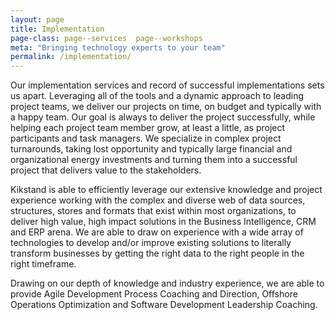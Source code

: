 ```yaml
---
layout: page
title: Implementation
page-class: page--services  page--workshops
meta: "Bringing technology experts to your team"
permalink: /implementation/
---
```


Our implementation services and record of successful implementations sets us apart. Leveraging all of the tools and a dynamic approach to leading project teams, we deliver our projects on time, on budget and typically with a happy team. Our goal is always to deliver the project successfully, while helping each project team member grow, at least a little, as project participants and task managers. We specialize in complex project turnarounds, taking lost opportunity and typically large financial and organizational energy investments and turning them into a successful project that delivers value to the stakeholders.

Kikstand is able to efficiently leverage our extensive knowledge and project experience working with the complex and diverse web of data sources, structures, stores and formats that exist within most organizations, to deliver high value, high impact solutions in the Business Intelligence, CRM and ERP arena. We are able to draw on experience with a wide array of technologies to develop and/or improve existing solutions to literally transform businesses by getting the right data to the right people in the right timeframe.

Drawing on our depth of knowledge and industry experience, we are able to provide Agile Development Process Coaching and Direction, Offshore Operations Optimization and Software Development Leadership Coaching.
